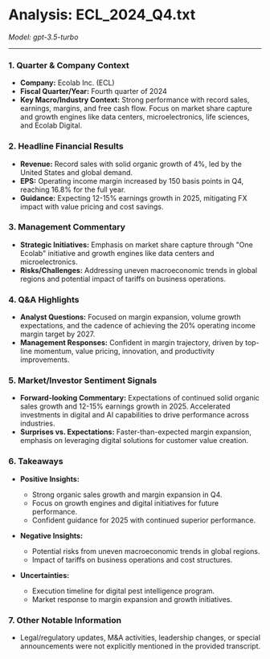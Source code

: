 # Analysis: ECL_2024_Q4.txt

*Model: gpt-3.5-turbo*

---

### 1. Quarter & Company Context
- **Company:** Ecolab Inc. (ECL)
- **Fiscal Quarter/Year:** Fourth quarter of 2024
- **Key Macro/Industry Context:** Strong performance with record sales, earnings, margins, and free cash flow. Focus on market share capture and growth engines like data centers, microelectronics, life sciences, and Ecolab Digital.

### 2. Headline Financial Results
- **Revenue:** Record sales with solid organic growth of 4%, led by the United States and global demand.
- **EPS:** Operating income margin increased by 150 basis points in Q4, reaching 16.8% for the full year.
- **Guidance:** Expecting 12-15% earnings growth in 2025, mitigating FX impact with value pricing and cost savings.

### 3. Management Commentary
- **Strategic Initiatives:** Emphasis on market share capture through "One Ecolab" initiative and growth engines like data centers and microelectronics.
- **Risks/Challenges:** Addressing uneven macroeconomic trends in global regions and potential impact of tariffs on business operations.

### 4. Q&A Highlights
- **Analyst Questions:** Focused on margin expansion, volume growth expectations, and the cadence of achieving the 20% operating income margin target by 2027.
- **Management Responses:** Confident in margin trajectory, driven by top-line momentum, value pricing, innovation, and productivity improvements.

### 5. Market/Investor Sentiment Signals
- **Forward-looking Commentary:** Expectations of continued solid organic sales growth and 12-15% earnings growth in 2025. Accelerated investments in digital and AI capabilities to drive performance across industries.
- **Surprises vs. Expectations:** Faster-than-expected margin expansion, emphasis on leveraging digital solutions for customer value creation.

### 6. Takeaways
- **Positive Insights:**
  - Strong organic sales growth and margin expansion in Q4.
  - Focus on growth engines and digital initiatives for future performance.
  - Confident guidance for 2025 with continued superior performance.

- **Negative Insights:**
  - Potential risks from uneven macroeconomic trends in global regions.
  - Impact of tariffs on business operations and cost structures.

- **Uncertainties:**
  - Execution timeline for digital pest intelligence program.
  - Market response to margin expansion and growth initiatives.

### 7. Other Notable Information
- Legal/regulatory updates, M&A activities, leadership changes, or special announcements were not explicitly mentioned in the provided transcript.
